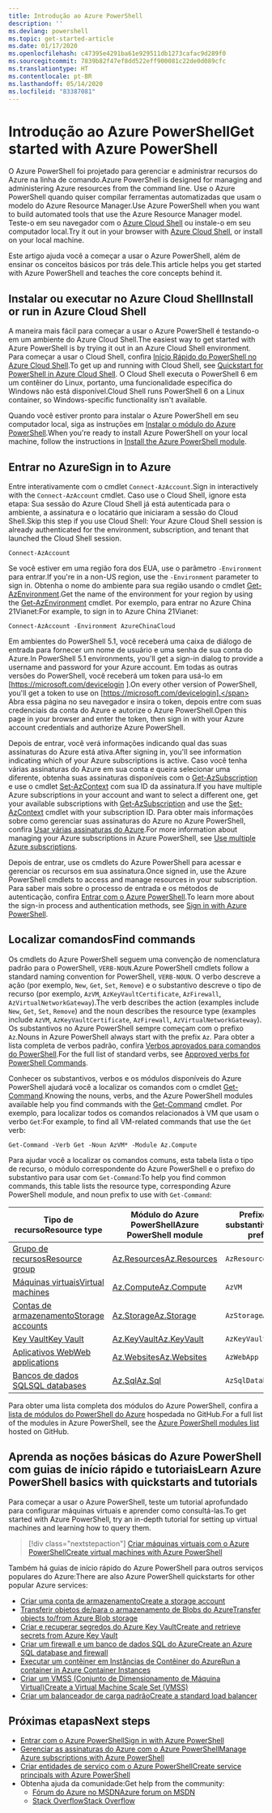 ```yaml
---
title: Introdução ao Azure PowerShell
description: ''
ms.devlang: powershell
ms.topic: get-started-article
ms.date: 01/17/2020
ms.openlocfilehash: c47395e4291ba61e929511db1273cafac9d289f0
ms.sourcegitcommit: 7839b82f47ef8dd522eff900081c22de0d089cfc
ms.translationtype: HT
ms.contentlocale: pt-BR
ms.lasthandoff: 05/14/2020
ms.locfileid: "83387081"
---
```

# <a name="get-started-with-azure-powershell"></a><span data-ttu-id="f2e2b-102">Introdução ao Azure PowerShell</span><span class="sxs-lookup"><span data-stu-id="f2e2b-102">Get started with Azure PowerShell</span></span>

<span data-ttu-id="f2e2b-103">O Azure PowerShell foi projetado para gerenciar e administrar recursos do Azure na linha de comando.</span><span class="sxs-lookup"><span data-stu-id="f2e2b-103">Azure PowerShell is designed for managing and administering Azure resources from the command line.</span></span> <span data-ttu-id="f2e2b-104">Use o Azure PowerShell quando quiser compilar ferramentas automatizadas que usam o modelo do Azure Resource Manager.</span><span class="sxs-lookup"><span data-stu-id="f2e2b-104">Use Azure PowerShell when you want to build automated tools that use the Azure Resource Manager model.</span></span>
<span data-ttu-id="f2e2b-105">Teste-o em seu navegador com o [Azure Cloud Shell](/azure/cloud-shell/overview) ou instale-o em seu computador local.</span><span class="sxs-lookup"><span data-stu-id="f2e2b-105">Try it out in your browser with [Azure Cloud Shell](/azure/cloud-shell/overview), or install on your local machine.</span></span>

<span data-ttu-id="f2e2b-106">Este artigo ajuda você a começar a usar o Azure PowerShell, além de ensinar os conceitos básicos por trás dele.</span><span class="sxs-lookup"><span data-stu-id="f2e2b-106">This article helps you get started with Azure PowerShell and teaches the core concepts behind it.</span></span>

## <a name="install-or-run-in-azure-cloud-shell"></a><span data-ttu-id="f2e2b-107">Instalar ou executar no Azure Cloud Shell</span><span class="sxs-lookup"><span data-stu-id="f2e2b-107">Install or run in Azure Cloud Shell</span></span>

<span data-ttu-id="f2e2b-108">A maneira mais fácil para começar a usar o Azure PowerShell é testando-o em um ambiente do Azure Cloud Shell.</span><span class="sxs-lookup"><span data-stu-id="f2e2b-108">The easiest way to get started with Azure PowerShell is by trying it out in an Azure Cloud Shell environment.</span></span>
<span data-ttu-id="f2e2b-109">Para começar a usar o Cloud Shell, confira [Início Rápido do PowerShell no Azure Cloud Shell](/azure/cloud-shell/quickstart-powershell).</span><span class="sxs-lookup"><span data-stu-id="f2e2b-109">To get up and running with Cloud Shell, see [Quickstart for PowerShell in Azure Cloud Shell](/azure/cloud-shell/quickstart-powershell).</span></span>
<span data-ttu-id="f2e2b-110">O Cloud Shell executa o PowerShell 6 em um contêiner do Linux, portanto, uma funcionalidade específica do Windows não está disponível.</span><span class="sxs-lookup"><span data-stu-id="f2e2b-110">Cloud Shell runs PowerShell 6 on a Linux container, so Windows-specific functionality isn't available.</span></span>

<span data-ttu-id="f2e2b-111">Quando você estiver pronto para instalar o Azure PowerShell em seu computador local, siga as instruções em [Instalar o módulo do Azure PowerShell](install-az-ps.md).</span><span class="sxs-lookup"><span data-stu-id="f2e2b-111">When you're ready to install Azure PowerShell on your local machine, follow the instructions in [Install the Azure PowerShell module](install-az-ps.md).</span></span>

## <a name="sign-in-to-azure"></a><span data-ttu-id="f2e2b-112">Entrar no Azure</span><span class="sxs-lookup"><span data-stu-id="f2e2b-112">Sign in to Azure</span></span>

<span data-ttu-id="f2e2b-113">Entre interativamente com o cmdlet `Connect-AzAccount`.</span><span class="sxs-lookup"><span data-stu-id="f2e2b-113">Sign in interactively with the `Connect-AzAccount` cmdlet.</span></span> <span data-ttu-id="f2e2b-114">Caso use o Cloud Shell, ignore esta etapa: Sua sessão do Azure Cloud Shell já está autenticada para o ambiente, a assinatura e o locatário que iniciaram a sessão do Cloud Shell.</span><span class="sxs-lookup"><span data-stu-id="f2e2b-114">Skip this step if you use Cloud Shell: Your Azure Cloud Shell session is already authenticated for the environment, subscription, and tenant that launched the Cloud Shell session.</span></span>

```azurepowershell-interactive
Connect-AzAccount
```

<span data-ttu-id="f2e2b-115">Se você estiver em uma região fora dos EUA, use o parâmetro `-Environment` para entrar.</span><span class="sxs-lookup"><span data-stu-id="f2e2b-115">If you're in a non-US region, use the `-Environment` parameter to sign in.</span></span> <span data-ttu-id="f2e2b-116">Obtenha o nome do ambiente para sua região usando o cmdlet [Get-AzEnvironment](/powershell/module/Az.Accounts/Get-AzEnvironment).</span><span class="sxs-lookup"><span data-stu-id="f2e2b-116">Get the name of the environment for your region by using the [Get-AzEnvironment](/powershell/module/Az.Accounts/Get-AzEnvironment) cmdlet.</span></span> <span data-ttu-id="f2e2b-117">Por exemplo, para entrar no Azure China 21Vianet:</span><span class="sxs-lookup"><span data-stu-id="f2e2b-117">For example, to sign in to Azure China 21Vianet:</span></span>

```azurepowershell-interactive
Connect-AzAccount -Environment AzureChinaCloud
```

<span data-ttu-id="f2e2b-118">Em ambientes do PowerShell 5.1, você receberá uma caixa de diálogo de entrada para fornecer um nome de usuário e uma senha de sua conta do Azure.</span><span class="sxs-lookup"><span data-stu-id="f2e2b-118">In PowerShell 5.1 environments, you'll get a sign-in dialog to provide a username and password for your Azure account.</span></span> <span data-ttu-id="f2e2b-119">Em todas as outras versões do PowerShell, você receberá um token para usá-lo em [https://microsoft.com/devicelogin ].</span><span class="sxs-lookup"><span data-stu-id="f2e2b-119">On every other version of PowerShell, you'll get a token to use on [https://microsoft.com/devicelogin].</span></span>
<span data-ttu-id="f2e2b-120">Abra essa página no seu navegador e insira o token, depois entre com suas credenciais da conta do Azure e autorize o Azure PowerShell.</span><span class="sxs-lookup"><span data-stu-id="f2e2b-120">Open this page in your browser and enter the token, then sign in with your Azure account credentials and authorize Azure PowerShell.</span></span>

<span data-ttu-id="f2e2b-121">Depois de entrar, você verá informações indicando qual das suas assinaturas do Azure está ativa.</span><span class="sxs-lookup"><span data-stu-id="f2e2b-121">After signing in, you'll see information indicating which of your Azure subscriptions is active.</span></span> <span data-ttu-id="f2e2b-122">Caso você tenha várias assinaturas do Azure em sua conta e queira selecionar uma diferente, obtenha suas assinaturas disponíveis com o [Get-AzSubscription](/powershell/module/az.accounts/get-azsubscription) e use o cmdlet [Set-AzContext](/powershell/module/az.accounts/set-azcontext) com sua ID da assinatura.</span><span class="sxs-lookup"><span data-stu-id="f2e2b-122">If you have multiple Azure subscriptions in your account and want to select a different one, get your available subscriptions with [Get-AzSubscription](/powershell/module/az.accounts/get-azsubscription) and use the [Set-AzContext](/powershell/module/az.accounts/set-azcontext) cmdlet with your subscription ID.</span></span>
<span data-ttu-id="f2e2b-123">Para obter mais informações sobre como gerenciar suas assinaturas do Azure no Azure PowerShell, confira [Usar várias assinaturas do Azure](manage-subscriptions-azureps.md).</span><span class="sxs-lookup"><span data-stu-id="f2e2b-123">For more information about managing your Azure subscriptions in Azure PowerShell, see [Use multiple Azure subscriptions](manage-subscriptions-azureps.md).</span></span>

<span data-ttu-id="f2e2b-124">Depois de entrar, use os cmdlets do Azure PowerShell para acessar e gerenciar os recursos em sua assinatura.</span><span class="sxs-lookup"><span data-stu-id="f2e2b-124">Once signed in, use the Azure PowerShell cmdlets to access and manage resources in your subscription.</span></span> <span data-ttu-id="f2e2b-125">Para saber mais sobre o processo de entrada e os métodos de autenticação, confira [Entrar com o Azure PowerShell](authenticate-azureps.md).</span><span class="sxs-lookup"><span data-stu-id="f2e2b-125">To learn more about the sign-in process and authentication methods, see [Sign in with Azure PowerShell](authenticate-azureps.md).</span></span>

## <a name="find-commands"></a><span data-ttu-id="f2e2b-126">Localizar comandos</span><span class="sxs-lookup"><span data-stu-id="f2e2b-126">Find commands</span></span>

<span data-ttu-id="f2e2b-127">Os cmdlets do Azure PowerShell seguem uma convenção de nomenclatura padrão para o PowerShell, `VERB-NOUN`.</span><span class="sxs-lookup"><span data-stu-id="f2e2b-127">Azure PowerShell cmdlets follow a standard naming convention for PowerShell, `VERB-NOUN`.</span></span> <span data-ttu-id="f2e2b-128">O verbo descreve a ação (por exemplo, `New`, `Get`, `Set`, `Remove`) e o substantivo descreve o tipo de recurso (por exemplo, `AzVM`, `AzKeyVaultCertificate`, `AzFirewall`, `AzVirtualNetworkGateway`).</span><span class="sxs-lookup"><span data-stu-id="f2e2b-128">The verb describes the action (examples include `New`, `Get`, `Set`, `Remove`) and the noun describes the resource type (examples include `AzVM`, `AzKeyVaultCertificate`, `AzFirewall`, `AzVirtualNetworkGateway`).</span></span> <span data-ttu-id="f2e2b-129">Os substantivos no Azure PowerShell sempre começam com o prefixo `Az`.</span><span class="sxs-lookup"><span data-stu-id="f2e2b-129">Nouns in Azure PowerShell always start with the prefix `Az`.</span></span> <span data-ttu-id="f2e2b-130">Para obter a lista completa de verbos padrão, confira [Verbos aprovados para comandos do PowerShell](/powershell/scripting/developer/cmdlet/approved-verbs-for-windows-powershell-commands).</span><span class="sxs-lookup"><span data-stu-id="f2e2b-130">For the full list of standard verbs, see [Approved verbs for PowerShell Commands](/powershell/scripting/developer/cmdlet/approved-verbs-for-windows-powershell-commands).</span></span>

<span data-ttu-id="f2e2b-131">Conhecer os substantivos, verbos e os módulos disponíveis do Azure PowerShell ajudará você a localizar os comandos com o cmdlet [Get-Command](/powershell/module/microsoft.powershell.core/get-command).</span><span class="sxs-lookup"><span data-stu-id="f2e2b-131">Knowing the nouns, verbs, and the Azure PowerShell modules available help you find commands with the [Get-Command](/powershell/module/microsoft.powershell.core/get-command) cmdlet.</span></span> <span data-ttu-id="f2e2b-132">Por exemplo, para localizar todos os comandos relacionados à VM que usam o verbo `Get`:</span><span class="sxs-lookup"><span data-stu-id="f2e2b-132">For example, to find all VM-related commands that use the `Get` verb:</span></span>

```powershell-interactive
Get-Command -Verb Get -Noun AzVM* -Module Az.Compute
```

<span data-ttu-id="f2e2b-133">Para ajudar você a localizar os comandos comuns, esta tabela lista o tipo de recurso, o módulo correspondente do Azure PowerShell e o prefixo do substantivo para usar com `Get-Command`:</span><span class="sxs-lookup"><span data-stu-id="f2e2b-133">To help you find common commands, this table lists the resource type, corresponding Azure PowerShell module, and noun prefix to use with `Get-Command`:</span></span>

| <span data-ttu-id="f2e2b-134">Tipo de recurso</span><span class="sxs-lookup"><span data-stu-id="f2e2b-134">Resource type</span></span> | <span data-ttu-id="f2e2b-135">Módulo do Azure PowerShell</span><span class="sxs-lookup"><span data-stu-id="f2e2b-135">Azure PowerShell module</span></span> | <span data-ttu-id="f2e2b-136">Prefixo do substantivo</span><span class="sxs-lookup"><span data-stu-id="f2e2b-136">Noun prefix</span></span> |
|---------------|-------------------------|----------------|
| [<span data-ttu-id="f2e2b-137">Grupo de recursos</span><span class="sxs-lookup"><span data-stu-id="f2e2b-137">Resource group</span></span>](/azure/azure-resource-manager/resource-group-overview) | [<span data-ttu-id="f2e2b-138">Az.Resources</span><span class="sxs-lookup"><span data-stu-id="f2e2b-138">Az.Resources</span></span>](/powershell/module/az.resources#resources) | `AzResourceGroup` |
| [<span data-ttu-id="f2e2b-139">Máquinas virtuais</span><span class="sxs-lookup"><span data-stu-id="f2e2b-139">Virtual machines</span></span>](/azure/virtual-machines) | [<span data-ttu-id="f2e2b-140">Az.Compute</span><span class="sxs-lookup"><span data-stu-id="f2e2b-140">Az.Compute</span></span>](/powershell/module/az.compute#virtual_machines) | `AzVM` |
| [<span data-ttu-id="f2e2b-141">Contas de armazenamento</span><span class="sxs-lookup"><span data-stu-id="f2e2b-141">Storage accounts</span></span>](/azure/storage/common/storage-introduction) | [<span data-ttu-id="f2e2b-142">Az.Storage</span><span class="sxs-lookup"><span data-stu-id="f2e2b-142">Az.Storage</span></span>](/powershell/module/az.storage/) | `AzStorageAccount` |
| [<span data-ttu-id="f2e2b-143">Key Vault</span><span class="sxs-lookup"><span data-stu-id="f2e2b-143">Key Vault</span></span>](/azure/key-vault/key-vault-whatis) | [<span data-ttu-id="f2e2b-144">Az.KeyVault</span><span class="sxs-lookup"><span data-stu-id="f2e2b-144">Az.KeyVault</span></span>](/powershell/module/az.keyvault) | `AzKeyVault` |
| [<span data-ttu-id="f2e2b-145">Aplicativos Web</span><span class="sxs-lookup"><span data-stu-id="f2e2b-145">Web applications</span></span>](/azure/app-service) | [<span data-ttu-id="f2e2b-146">Az.Websites</span><span class="sxs-lookup"><span data-stu-id="f2e2b-146">Az.Websites</span></span>](/powershell/module/az.websites) | `AzWebApp` |
| [<span data-ttu-id="f2e2b-147">Bancos de dados SQL</span><span class="sxs-lookup"><span data-stu-id="f2e2b-147">SQL databases</span></span>](/azure/sql-database) | [<span data-ttu-id="f2e2b-148">Az.Sql</span><span class="sxs-lookup"><span data-stu-id="f2e2b-148">Az.Sql</span></span>](/powershell/module/az.sql) | `AzSqlDatabase` |

<span data-ttu-id="f2e2b-149">Para obter uma lista completa dos módulos do Azure PowerShell, confira a [lista de módulos do PowerShell do Azure](https://github.com/Azure/azure-powershell/blob/master/documentation/azure-powershell-modules.md) hospedada no GitHub.</span><span class="sxs-lookup"><span data-stu-id="f2e2b-149">For a full list of the modules in Azure PowerShell, see the [Azure PowerShell modules list](https://github.com/Azure/azure-powershell/blob/master/documentation/azure-powershell-modules.md) hosted on GitHub.</span></span>

## <a name="learn-azure-powershell-basics-with-quickstarts-and-tutorials"></a><span data-ttu-id="f2e2b-150">Aprenda as noções básicas do Azure PowerShell com guias de início rápido e tutoriais</span><span class="sxs-lookup"><span data-stu-id="f2e2b-150">Learn Azure PowerShell basics with quickstarts and tutorials</span></span>

<span data-ttu-id="f2e2b-151">Para começar a usar o Azure PowerShell, teste um tutorial aprofundado para configurar máquinas virtuais e aprender como consultá-las.</span><span class="sxs-lookup"><span data-stu-id="f2e2b-151">To get started with Azure PowerShell, try an in-depth tutorial for setting up virtual machines and learning how to query them.</span></span>

> [!div class="nextstepaction"]
> [<span data-ttu-id="f2e2b-152">Criar máquinas virtuais com o Azure PowerShell</span><span class="sxs-lookup"><span data-stu-id="f2e2b-152">Create virtual machines with Azure PowerShell</span></span>](azureps-vm-tutorial.yml)

<span data-ttu-id="f2e2b-153">Também há guias de início rápido do Azure PowerShell para outros serviços populares do Azure:</span><span class="sxs-lookup"><span data-stu-id="f2e2b-153">There are also Azure PowerShell quickstarts for other popular Azure services:</span></span>

* [<span data-ttu-id="f2e2b-154">Criar uma conta de armazenamento</span><span class="sxs-lookup"><span data-stu-id="f2e2b-154">Create a storage account</span></span>](/azure/storage/common/storage-quickstart-create-account?tabs=azure-powershell)
* [<span data-ttu-id="f2e2b-155">Transferir objetos de/para o armazenamento de Blobs do Azure</span><span class="sxs-lookup"><span data-stu-id="f2e2b-155">Transfer objects to/from Azure Blob storage</span></span>](/azure/storage/blobs/storage-quickstart-blobs-powershell)
* [<span data-ttu-id="f2e2b-156">Criar e recuperar segredos do Azure Key Vault</span><span class="sxs-lookup"><span data-stu-id="f2e2b-156">Create and retrieve secrets from Azure Key Vault</span></span>](/azure/key-vault/quick-create-powershell)
* [<span data-ttu-id="f2e2b-157">Criar um firewall e um banco de dados SQL do Azure</span><span class="sxs-lookup"><span data-stu-id="f2e2b-157">Create an Azure SQL database and firewall</span></span>](/azure/sql-database/scripts/sql-database-create-and-configure-database-powershell)
* [<span data-ttu-id="f2e2b-158">Executar um contêiner em Instâncias de Contêiner do Azure</span><span class="sxs-lookup"><span data-stu-id="f2e2b-158">Run a container in Azure Container Instances</span></span>](/azure/container-instances/container-instances-quickstart-powershell)
* [<span data-ttu-id="f2e2b-159">Criar um VMSS (Conjunto de Dimensionamento de Máquina Virtual)</span><span class="sxs-lookup"><span data-stu-id="f2e2b-159">Create a Virtual Machine Scale Set (VMSS)</span></span>](/azure/virtual-machine-scale-sets/quick-create-powershell)
* [<span data-ttu-id="f2e2b-160">Criar um balanceador de carga padrão</span><span class="sxs-lookup"><span data-stu-id="f2e2b-160">Create a standard load balancer</span></span>](/azure/load-balancer/quickstart-create-standard-load-balancer-powershell)

## <a name="next-steps"></a><span data-ttu-id="f2e2b-161">Próximas etapas</span><span class="sxs-lookup"><span data-stu-id="f2e2b-161">Next steps</span></span>

* [<span data-ttu-id="f2e2b-162">Entrar com o Azure PowerShell</span><span class="sxs-lookup"><span data-stu-id="f2e2b-162">Sign in with Azure PowerShell</span></span>](authenticate-azureps.md)
* [<span data-ttu-id="f2e2b-163">Gerenciar as assinaturas do Azure com o Azure PowerShell</span><span class="sxs-lookup"><span data-stu-id="f2e2b-163">Manage Azure subscriptions with Azure PowerShell</span></span>](manage-subscriptions-azureps.md)
* [<span data-ttu-id="f2e2b-164">Criar entidades de serviço com o Azure PowerShell</span><span class="sxs-lookup"><span data-stu-id="f2e2b-164">Create service principals with Azure PowerShell</span></span>](create-azure-service-principal-azureps.md)
* <span data-ttu-id="f2e2b-165">Obtenha ajuda da comunidade:</span><span class="sxs-lookup"><span data-stu-id="f2e2b-165">Get help from the community:</span></span>
  * [<span data-ttu-id="f2e2b-166">Fórum do Azure no MSDN</span><span class="sxs-lookup"><span data-stu-id="f2e2b-166">Azure forum on MSDN</span></span>](https://go.microsoft.com/fwlink/p/?LinkId=320212)
  * [<span data-ttu-id="f2e2b-167">Stack Overflow</span><span class="sxs-lookup"><span data-stu-id="f2e2b-167">Stack Overflow</span></span>](https://go.microsoft.com/fwlink/?LinkId=320213)
